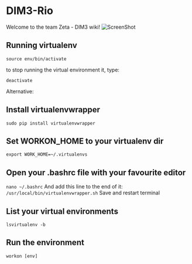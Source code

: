 DIM3-Rio
========
Welcome to the team Zeta - DIM3 wiki!
![ScreenShot](http://octodex.github.com/images/dojocat.jpg)

## Running virtualenv
`source env/bin/activate`

to stop running the virtual environment it, type:

`deactivate`

Alternative:

## Install virtualenvwrapper
`sudo pip install virtualenvwrapper`

## Set WORKON_HOME to your virtualenv dir
`export WORK_HOME=~/.virtualenvs`

## Open your .bashrc file with your favourite editor
`nano ~/.bashrc` And add this line to the end of it:
`/usr/local/bin/virtualenvwrapper.sh`
Save and restart terminal

## List your virtual environments
`lsvirtualenv -b`

## Run the environment
`workon [env]`

